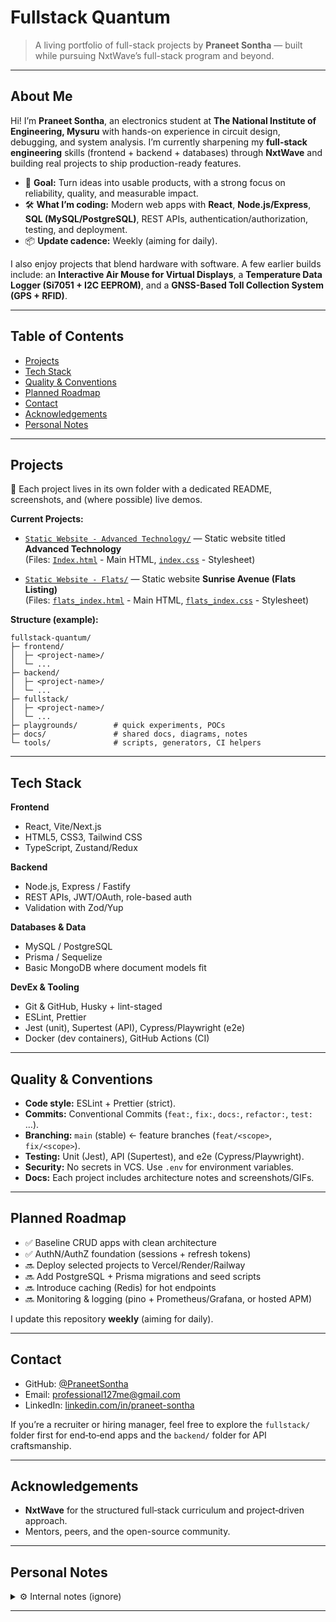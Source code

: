 # Fullstack Quantum

> A living portfolio of full-stack projects by **Praneet Sontha** — built while pursuing NxtWave’s full-stack program and beyond.

---

## About Me

Hi! I’m **Praneet Sontha**, an electronics student at **The National Institute of Engineering, Mysuru** with hands-on experience in circuit design, debugging, and system analysis. I’m currently sharpening my **full-stack engineering** skills (frontend + backend + databases) through **NxtWave** and building real projects to ship production-ready features.

* 🧭 **Goal:** Turn ideas into usable products, with a strong focus on reliability, quality, and measurable impact.
* 🛠️ **What I’m coding:** Modern web apps with **React**, **Node.js/Express**, **SQL (MySQL/PostgreSQL)**, REST APIs, authentication/authorization, testing, and deployment.
* 📦 **Update cadence:** Weekly (aiming for daily).

I also enjoy projects that blend hardware with software. A few earlier builds include: an **Interactive Air Mouse for Virtual Displays**, a **Temperature Data Logger (Si7051 + I2C EEPROM)**, and a **GNSS-Based Toll Collection System (GPS + RFID)**.

---

## Table of Contents

* [Projects](#projects)
* [Tech Stack](#tech-stack)
* [Quality & Conventions](#quality--conventions)
* [Planned Roadmap](#planned-roadmap)
* [Contact](#contact)
* [Acknowledgements](#acknowledgements)
* [Personal Notes](#personal-notes)

---

## Projects

🔎 Each project lives in its own folder with a dedicated README, screenshots, and (where possible) live demos.

**Current Projects:**

* [`Static Website - Advanced Technology/`](./Static%20Website%20-%20Advanced%20Technology/) — Static website titled **Advanced Technology**  
	(Files: [`Index.html`](./Static%20Website%20-%20Advanced%20Technology/Index.html) - Main HTML, [`index.css`](./Static%20Website%20-%20Advanced%20Technology/index.css) - Stylesheet)

* [`Static Website - Flats/`](./Static%20Website%20-%20Flats/) — Static website **Sunrise Avenue (Flats Listing)**  
	(Files: [`flats_index.html`](./Static%20Website%20-%20Flats/flats_index.html) - Main HTML, [`flats_index.css`](./Static%20Website%20-%20Flats/flats_index.css) - Stylesheet)

**Structure (example):**

```
fullstack-quantum/
├─ frontend/
│  ├─ <project-name>/
│  └─ ...
├─ backend/
│  ├─ <project-name>/
│  └─ ...
├─ fullstack/
│  ├─ <project-name>/
│  └─ ...
├─ playgrounds/        # quick experiments, POCs
├─ docs/               # shared docs, diagrams, notes
└─ tools/              # scripts, generators, CI helpers
```

---

## Tech Stack

**Frontend**

* React, Vite/Next.js
* HTML5, CSS3, Tailwind CSS
* TypeScript, Zustand/Redux

**Backend**

* Node.js, Express / Fastify
* REST APIs, JWT/OAuth, role-based auth
* Validation with Zod/Yup

**Databases & Data**

* MySQL / PostgreSQL
* Prisma / Sequelize
* Basic MongoDB where document models fit

**DevEx & Tooling**

* Git & GitHub, Husky + lint-staged
* ESLint, Prettier
* Jest (unit), Supertest (API), Cypress/Playwright (e2e)
* Docker (dev containers), GitHub Actions (CI)

---

## Quality & Conventions

* **Code style:** ESLint + Prettier (strict).
* **Commits:** Conventional Commits (`feat:`, `fix:`, `docs:`, `refactor:`, `test:` …).
* **Branching:** `main` (stable) ← feature branches (`feat/<scope>`, `fix/<scope>`).
* **Testing:** Unit (Jest), API (Supertest), and e2e (Cypress/Playwright).
* **Security:** No secrets in VCS. Use `.env` for environment variables.
* **Docs:** Each project includes architecture notes and screenshots/GIFs.

---

## Planned Roadmap

* ✅ Baseline CRUD apps with clean architecture
* ✅ AuthN/AuthZ foundation (sessions + refresh tokens)
* 🔜 Deploy selected projects to Vercel/Render/Railway
* 🔜 Add PostgreSQL + Prisma migrations and seed scripts
* 🔜 Introduce caching (Redis) for hot endpoints
* 🔜 Monitoring & logging (pino + Prometheus/Grafana, or hosted APM)

I update this repository **weekly** (aiming for daily).

---

## Contact

* GitHub: [@PraneetSontha](https://github.com/PraneetSontha)
* Email: [professional127me@gmail.com](mailto:professional127me@gmail.com)
* LinkedIn: [linkedin.com/in/praneet-sontha](https://www.linkedin.com/in/praneet-sontha)

If you’re a recruiter or hiring manager, feel free to explore the `fullstack/` folder first for end‑to‑end apps and the `backend/` folder for API craftsmanship.

---

## Acknowledgements

* **NxtWave** for the structured full‑stack curriculum and project‑driven approach.
* Mentors, peers, and the open-source community.

---

## Personal Notes

<details>
<summary>⚙️ Internal notes (ignore)</summary>

* 📦 Update cadence: Weekly (aiming for daily). Reminder: keep consistency.
* 🛠️ Tech stack: TypeScript, Zustand/Redux *(where helpful — suggestion for me)*.
* 🛠️ Databases: MongoDB *(optional, for me if needed)*.
* 📜 Past projects: Air Mouse, Data Logger, GNSS Toll System *(personal background context — not part of this repo)*.
* 📂 Projects: Each should include README, screenshots, and live demo links *(expectation for me — follow this pattern)*.
* 📁 Repo structure: use frontend/backend/fullstack folders *(guideline for me — future organization)*.
* 🧪 Quality: run lint/format before commits, write unit + e2e tests *(checklist for me)*.
* 📈 Roadmap milestones: deployment, database migrations, caching, monitoring *(reminders for me)*.
* ⏰ Commitment: update weekly/daily *(commitment reminder for me)*.

</details>

---
